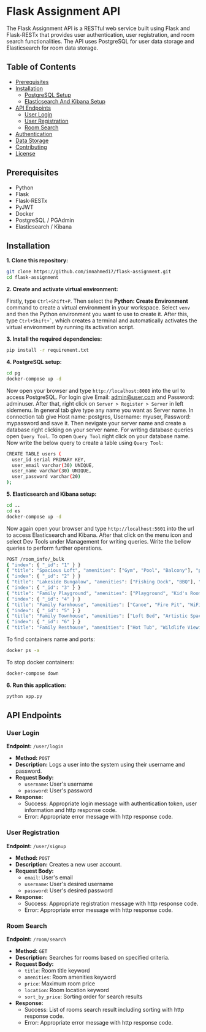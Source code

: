# Flask Assignment API

The Flask Assignment API is a RESTful web service built using Flask and Flask-RESTx that provides user authentication, user registration, and room search functionalities. The API uses PostgreSQL for user data storage and Elasticsearch for room data storage.

## Table of Contents

- [Prerequisites](#prerequisites)
- [Installation](#installation)
  - [PostgreSQL Setup](#postgresql-setup)
  - [Elasticsearch And Kibana Setup](#elasticsearch-and-kibana-setup)
- [API Endpoints](#api-endpoints)
  - [User Login](#user-login)
  - [User Registration](#user-registration)
  - [Room Search](#room-search)
- [Authentication](#authentication)
- [Data Storage](#data-storage)
- [Contributing](#contributing)
- [License](#license)

## Prerequisites

- Python 
- Flask
- Flask-RESTx
- PyJWT
- Docker
- PostgreSQL / PGAdmin
- Elasticsearch / Kibana

## Installation

**1. Clone this repository:**
```bash
git clone https://github.com/imnahmed17/flask-assignment.git
cd flask-assignment
```

**2. Create and activate virtual environment:**

Firstly, type `Ctrl+Shift+P`. Then select the **Python: Create Environment** command to create a virtual environment in your workspace. Select `venv` and then the Python environment you want to use to create it. After this, type `` Ctrl+Shift+` ``, which creates a terminal and automatically activates the virtual environment by running its activation script.

**3. Install the required dependencies:**

```bash
pip install -r requirement.txt
```

**4. PostgreSQL setup:**
```bash
cd pg
docker-compose up -d
```
Now open your browser and type `http://localhost:8080` into the url to access PostgreSQL. For login give Email: admin@user.com and Password: adminuser. After that, right click on `Server > Register > Server` in left sidemenu. In general tab give type any name you want as Server name. In connection tab give Host name: postgres, Username: myuser, Password: mypassword and save it. Then nevigate your server name and create a database right clicking on your server name. For writing database queries open `Query Tool`. To open `Query Tool` right click on your database name. Now write the below query to create a table using `Query Tool`:
```bash
CREATE TABLE users (
  user_id serial PRIMARY KEY,
  user_email varchar(30) UNIQUE,
  user_name varchar(30) UNIQUE,
  user_password varchar(20)
);
```

**5. Elasticsearch and Kibana setup:**
```bash
cd ..
cd es
docker-compose up -d
```
Now again open your browser and type `http://localhost:5601` into the url to access Elasticsearch and Kibana. After that click on the menu icon and select Dev Tools under Management for writing queries. Write the bellow queries to perform further operations.
```bash
POST /room_info/_bulk
{ "index": { "_id": "1" } }
{ "title": "Spacious Loft", "amenities": ["Gym", "Pool", "Balcony"], "price": 150, "location": "Dhaka, Bangladesh" }
{ "index": { "_id": "2" } }
{ "title": "Lakeside Bungalow", "amenities": ["Fishing Dock", "BBQ"], "price": 130, "location": "Chittagong, Bangladesh" }
{ "index": { "_id": "3" } }
{ "title": "Family Playground", "amenities": ["Playground", "Kid's Room", "WiFi"], "price": 140, "location": "Khulna, Bangladesh" }
{ "index": { "_id": "4" } }
{ "title": "Family Farmhouse", "amenities": ["Canoe", "Fire Pit", "WiFi", "Gym"], "price": 175, "location": "Rajshahi, Bangladesh" }
{ "index": { "_id": "5" } }
{ "title": "Family Townhouse", "amenities": ["Loft Bed", "Artistic Space", "Gym"], "price": 90, "location": "Sylhet, Bangladesh" }
{ "index": { "_id": "6" } }
{ "title": "Family Resthouse", "amenities": ["Hot Tub", "Wildlife Viewing", "WiFi"], "price": 220, "location": "Cox's Bazar, Bangladesh" }
```

To find containers name and ports:
```bash
docker ps -a
```

To stop docker containers:
```bash
docker-compose down
```

**6. Run this application:**
```bash
python app.py
```

## API Endpoints

### User Login

**Endpoint:** `/user/login`

- **Method:** `POST`
- **Description:** Logs a user into the system using their username and password.
- **Request Body:**
  - `username`: User's username
  - `password`: User's password
- **Response:**
  - Success: Appropriate login message with authentication token, user information and http response code.
  - Error: Appropriate error message with http response code.

### User Registration

**Endpoint:** `/user/signup`

- **Method:** `POST`
- **Description:** Creates a new user account.
- **Request Body:**
  - `email`: User's email
  - `username`: User's desired username
  - `password`: User's desired password
- **Response:**
  - Success: Appropriate registration message with http response code.
  - Error: Appropriate error message with http response code.

### Room Search

**Endpoint:** `/room/search`

- **Method:** `GET`
- **Description:** Searches for rooms based on specified criteria.
- **Request Body:**
  - `title`: Room title keyword
  - `amenities`: Room amenities keyword
  - `price`: Maximum room price
  - `location`: Room location keyword
  - `sort_by_price`: Sorting order for search results
- **Response:**
  - Success: List of rooms search result including sorting with http response code.
  - Error: Appropriate error message with http response code.